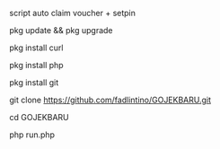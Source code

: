 script auto claim voucher + setpin

pkg update && pkg upgrade

pkg install curl

pkg install php

pkg install git

git clone https://github.com/fadlintino/GOJEKBARU.git

cd GOJEKBARU

php run.php
